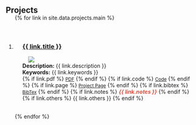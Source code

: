 <h1 id="projects"></h1>

<h2 style="margin: 60px 0px -15px;">Projects <temp style="font-size:15px;"></temp></h2>


<div class="projects">
<ol class="bibliography">


{% for link in site.data.projects.main %}

<li>
<div class="pub-row">
  <div class="col-sm-9" style="position: relative;padding-right: 15px;padding-left: 20px;padding-top: 20px;">
      <h3><a href="{{ link.pdf }}">{{ link.title }}</a></h3>
      <div class="col-sm-3 abbr" style="position: relative;padding-right: 15px;padding-left: 15px;">
        <img src="{{ link.image }}" class="teaser img-fluid z-depth-1" style="width:{{ link.width }}; height:auto;display: block; margin-left: auto; margin-right: auto;">
      </div>
    <div class="description" style="text-align: justify; text-indent: 0px;"><strong>Description:</strong> {{ link.description }}</div>
    <div class="keywords"><strong>Keywords:</strong> {{ link.keywords }}</div>
    <div class="links">
      {% if link.pdf %} 
      <a href="{{ link.pdf }}" class="btn btn-sm z-depth-0" role="button" target="_blank" style="font-size:12px;">PDF</a>
      {% endif %}
      {% if link.code %} 
      <a href="{{ link.code }}" class="btn btn-sm z-depth-0" role="button" target="_blank" style="font-size:12px;">Code</a>
      {% endif %}
      {% if link.page %} 
      <a href="{{ link.page }}" class="btn btn-sm z-depth-0" role="button" target="_blank" style="font-size:12px;">Project Page</a>
      {% endif %}
      {% if link.bibtex %} 
      <a href="{{ link.bibtex }}" class="btn btn-sm z-depth-0" role="button" target="_blank" style="font-size:12px;">BibTex</a>
      {% endif %}
      {% if link.notes %} 
      <strong> <i style="color:#e74d3c">{{ link.notes }}</i></strong>
      {% endif %}
      {% if link.others %} 
      {{ link.others }}
      {% endif %}
    </div>
  </div>
</div>
</li>

<br>

{% endfor %}

</ol>
</div>


